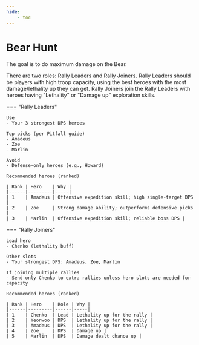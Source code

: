 ```yaml
---
hide:
    - toc
---
```


# Bear Hunt

The goal is to do maximum damage on the Bear.

There are two roles: Rally Leaders and Rally Joiners. Rally Leaders should be players with high troop capacity, using the best heroes with the most damage/lethality up they can get. Rally Joiners join the Rally Leaders with heroes having "Lethality" or "Damage up" exploration skills.

=== "Rally Leaders"

    Use
    - Your 3 strongest DPS heroes

    Top picks (per Pitfall guide)
    - Amadeus
    - Zoe
    - Marlin

    Avoid
    - Defense‑only heroes (e.g., Howard)

    Recommended heroes (ranked)
    
    | Rank | Hero    | Why |
    |------|---------|-----|
    | 1    | Amadeus | Offensive expedition skill; high single‑target DPS |
    | 2    | Zoe     | Strong damage ability; outperforms defensive picks |
    | 3    | Marlin  | Offensive expedition skill; reliable boss DPS |

=== "Rally Joiners"

    Lead hero
    - Chenko (lethality buff)

    Other slots
    - Your strongest DPS: Amadeus, Zoe, Marlin

    If joining multiple rallies
    - Send only Chenko to extra rallies unless hero slots are needed for capacity

    Recommended heroes (ranked)
    
    | Rank | Hero    | Role | Why |
    |------|---------|------|-----|
    | 1    | Chenko  | Lead | Lethality up for the rally |
    | 2    | Yeonwoo | DPS  | Lethality up for the rally |
    | 3    | Amadeus | DPS  | Lethality up for the rally |
    | 4    | Zoe     | DPS  | Damage up |
    | 5    | Marlin  | DPS  | Damage dealt chance up |
